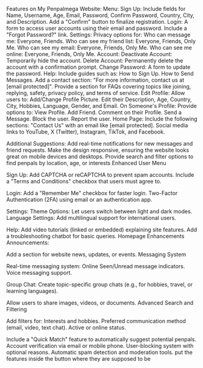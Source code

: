 Features  on My Penpalmega Website:
Menu:
Sign Up:
Include fields for Name, Username, Age, Email, Password, Confirm Password, Country, City, and Description. Add a "Confirm" button to finalize registration.
Login:
A form to access user accounts using their email and password. Include a "Forgot Password?" link.
Settings:
Privacy options for:
Who can message me: Everyone, Friends.
Who can see my friend list: Everyone, Friends, Only Me.
Who can see my email: Everyone, Friends, Only Me.
Who can see me online: Everyone, Friends, Only Me.
Account:
Deactivate Account: Temporarily hide the account.
Delete Account: Permanently delete the account with a confirmation prompt.
Change Password: A form to update the password.
Help:
Include guides such as:
How to Sign Up.
How to Send Messages.
Add a contact section: "For more information, contact us at [email protected]".
Provide a section for FAQs covering topics like joining, replying, safety, privacy policy, and terms of service.
Edit Profile:
Allow users to:
Add/Change Profile Picture.
Edit their Description, Age, Country, City, Hobbies, Language, Gender, and Email.
On Someone's Profile:
Provide options to:
View Profile.
Add Friend.
Comment on their Profile.
Send a Message.
Block the user.
Report the user.
Home Page:
Include the following sections:
"Contact Us" with an email like [email protected].
Social media links to YouTube, X (Twitter), Instagram, TikTok, and Facebook.

Additional Suggestions:
Add real-time notifications for new messages and friend requests.
Make the design responsive, ensuring the website looks great on mobile devices and desktops.
Provide search and filter options to find penpals by location, age, or interests
Enhanced User Menu

Sign Up:
Add CAPTCHA or reCAPTCHA to prevent spam accounts.
Include a "Terms and Conditions" checkbox that users must agree to.

Login:
Add a "Remember Me" checkbox for faster login.
Two-Factor Authentication (2FA) using email or an authentication app.

Settings:
Theme Options: Let users switch between light and dark modes.
Language Settings: Add multilingual support for international users.

Help:
Add video tutorials (linked or embedded) explaining site features.
Add a troubleshooting chatbot for basic queries.
Homepage Enhancements
Announcements:

Add a section for website news, updates, or events.
Messaging System

Real-time messaging system:
Online
Seen/Unread message indicators.
Voice messaging support.

Group Chat:
Create topic-specific group chats (e.g., for hobbies, travel, or learning languages).


Allow users to share images, videos, or documents.
Advanced Search and Filtering

Add filters for:
Interests and hobbies.
Preferred communication method (email, video, text chat).
Active or online status.

Include a "Quick Match" feature to automatically suggest potential penpals.
Account verification via email or mobile phone.
User-blocking system with optional reasons.
Automatic spam detection and moderation tools.
put the features inside the button where they are supposed to be

